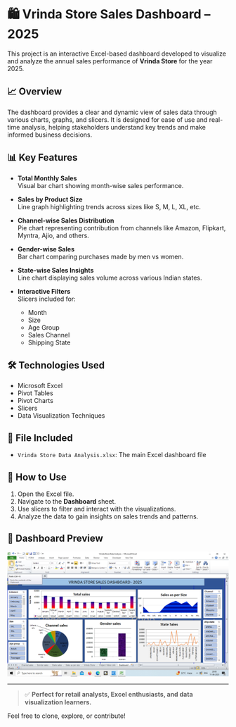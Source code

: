 # 🛍️ Vrinda Store Sales Dashboard – 2025

This project is an interactive Excel-based dashboard developed to visualize and analyze the annual sales performance of **Vrinda Store** for the year 2025.

## 📈 Overview

The dashboard provides a clear and dynamic view of sales data through various charts, graphs, and slicers. It is designed for ease of use and real-time analysis, helping stakeholders understand key trends and make informed business decisions.

## 📊 Key Features

- **Total Monthly Sales**  
  Visual bar chart showing month-wise sales performance.

- **Sales by Product Size**  
  Line graph highlighting trends across sizes like S, M, L, XL, etc.

- **Channel-wise Sales Distribution**  
  Pie chart representing contribution from channels like Amazon, Flipkart, Myntra, Ajio, and others.

- **Gender-wise Sales**  
  Bar chart comparing purchases made by men vs women.

- **State-wise Sales Insights**  
  Line chart displaying sales volume across various Indian states.

- **Interactive Filters**  
  Slicers included for:
  - Month
  - Size
  - Age Group
  - Sales Channel
  - Shipping State

## 🛠️ Technologies Used

- Microsoft Excel
- Pivot Tables
- Pivot Charts
- Slicers
- Data Visualization Techniques

## 📁 File Included

- `Vrinda Store Data Analysis.xlsx`: The main Excel dashboard file

## 📌 How to Use

1. Open the Excel file.
2. Navigate to the **Dashboard** sheet.
3. Use slicers to filter and interact with the visualizations.
4. Analyze the data to gain insights on sales trends and patterns.

## 📸 Dashboard Preview

![Dashboard Screenshot](Vrinda%20store%20Dasboard%20pic.PNG)

---

> ✅ **Perfect for retail analysts, Excel enthusiasts, and data visualization learners.**

Feel free to clone, explore, or contribute!
